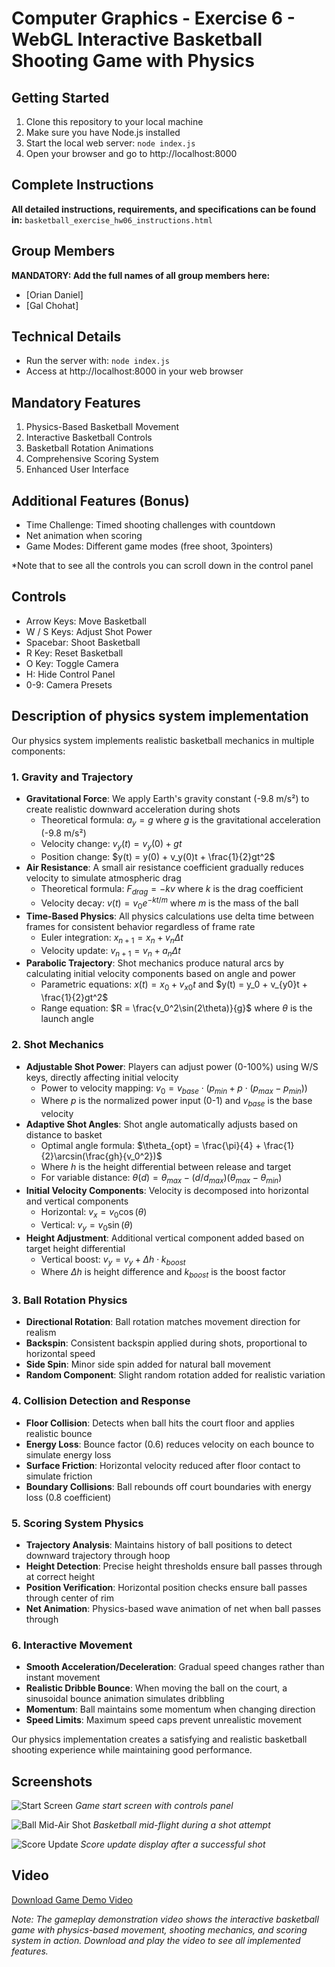 # Computer Graphics - Exercise 6 - WebGL Interactive Basketball Shooting Game with Physics

## Getting Started
1. Clone this repository to your local machine
2. Make sure you have Node.js installed
3. Start the local web server: `node index.js`
4. Open your browser and go to http://localhost:8000

## Complete Instructions
**All detailed instructions, requirements, and specifications can be found in:**
`basketball_exercise_hw06_instructions.html`

## Group Members
**MANDATORY: Add the full names of all group members here:**
- [Orian Daniel]
- [Gal Chohat]

## Technical Details
- Run the server with: `node index.js`
- Access at http://localhost:8000 in your web browser

## Mandatory Features
1. Physics-Based Basketball Movement
2. Interactive Basketball Controls
3. Basketball Rotation Animations
4. Comprehensive Scoring System
5. Enhanced User Interface

## Additional Features (Bonus)
- Time Challenge: Timed shooting challenges with countdown
- Net animation when scoring
- Game Modes: Different game modes (free shoot, 3pointers)

*Note that to see all the controls you can scroll down in the control panel

## Controls
- Arrow Keys: Move Basketball	
- W / S Keys: Adjust Shot Power	
- Spacebar:	Shoot Basketball
- R Key: Reset Basketball
- O Key: Toggle Camera
- H: Hide Control Panel
- 0-9: Camera Presets

## Description of physics system implementation

Our physics system implements realistic basketball mechanics in multiple components:

### 1. Gravity and Trajectory
- **Gravitational Force**: We apply Earth's gravity constant (-9.8 m/s²) to create realistic downward acceleration during shots
  - Theoretical formula: $a_y = g$ where $g$ is the gravitational acceleration (-9.8 m/s²)
  - Velocity change: $v_y(t) = v_y(0) + gt$
  - Position change: $y(t) = y(0) + v_y(0)t + \frac{1}{2}gt^2$
- **Air Resistance**: A small air resistance coefficient gradually reduces velocity to simulate atmospheric drag
  - Theoretical formula: $F_{drag} = -kv$ where $k$ is the drag coefficient
  - Velocity decay: $v(t) = v_0e^{-kt/m}$ where $m$ is the mass of the ball
- **Time-Based Physics**: All physics calculations use delta time between frames for consistent behavior regardless of frame rate
  - Euler integration: $x_{n+1} = x_n + v_n \Delta t$
  - Velocity update: $v_{n+1} = v_n + a_n \Delta t$
- **Parabolic Trajectory**: Shot mechanics produce natural arcs by calculating initial velocity components based on angle and power
  - Parametric equations: $x(t) = x_0 + v_{x0}t$ and $y(t) = y_0 + v_{y0}t + \frac{1}{2}gt^2$
  - Range equation: $R = \frac{v_0^2\sin(2\theta)}{g}$ where $\theta$ is the launch angle

### 2. Shot Mechanics
- **Adjustable Shot Power**: Players can adjust power (0-100%) using W/S keys, directly affecting initial velocity
  - Power to velocity mapping: $v_0 = v_{base} \cdot (p_{min} + p \cdot (p_{max} - p_{min}))$
  - Where $p$ is the normalized power input (0-1) and $v_{base}$ is the base velocity
- **Adaptive Shot Angles**: Shot angle automatically adjusts based on distance to basket
  - Optimal angle formula: $\theta_{opt} = \frac{\pi}{4} + \frac{1}{2}\arcsin(\frac{gh}{v_0^2})$
  - Where $h$ is the height differential between release and target
  - For variable distance: $\theta(d) = \theta_{max} - (d/d_{max})(\theta_{max} - \theta_{min})$
- **Initial Velocity Components**: Velocity is decomposed into horizontal and vertical components
  - Horizontal: $v_x = v_0 \cos(\theta)$
  - Vertical: $v_y = v_0 \sin(\theta)$
- **Height Adjustment**: Additional vertical component added based on target height differential
  - Vertical boost: $v_y = v_y + \Delta h \cdot k_{boost}$
  - Where $\Delta h$ is height difference and $k_{boost}$ is the boost factor

### 3. Ball Rotation Physics
- **Directional Rotation**: Ball rotation matches movement direction for realism
- **Backspin**: Consistent backspin applied during shots, proportional to horizontal speed
- **Side Spin**: Minor side spin added for natural ball movement
- **Random Component**: Slight random rotation added for realistic variation

### 4. Collision Detection and Response
- **Floor Collision**: Detects when ball hits the court floor and applies realistic bounce
- **Energy Loss**: Bounce factor (0.6) reduces velocity on each bounce to simulate energy loss
- **Surface Friction**: Horizontal velocity reduced after floor contact to simulate friction
- **Boundary Collisions**: Ball rebounds off court boundaries with energy loss (0.8 coefficient)

### 5. Scoring System Physics
- **Trajectory Analysis**: Maintains history of ball positions to detect downward trajectory through hoop
- **Height Detection**: Precise height thresholds ensure ball passes through at correct height
- **Position Verification**: Horizontal position checks ensure ball passes through center of rim
- **Net Animation**: Physics-based wave animation of net when ball passes through

### 6. Interactive Movement
- **Smooth Acceleration/Deceleration**: Gradual speed changes rather than instant movement
- **Realistic Dribble Bounce**: When moving the ball on the court, a sinusoidal bounce animation simulates dribbling
- **Momentum**: Ball maintains some momentum when changing direction
- **Speed Limits**: Maximum speed caps prevent unrealistic movement

Our physics implementation creates a satisfying and realistic basketball shooting experience while maintaining good performance.

## Screenshots

![Start Screen](screenshots/startScreen.png)
*Game start screen with controls panel*

![Ball Mid-Air Shot](screenshots/ballMidAir.png)
*Basketball mid-flight during a shot attempt*

![Score Update](screenshots/scoreUpdate.png)
*Score update display after a successful shot*

## Video

[Download Game Demo Video](screenshots/gamePlayDemo.mov)

*Note: The gameplay demonstration video shows the interactive basketball game with physics-based movement, shooting mechanics, and scoring system in action. Download and play the video to see all implemented features.*